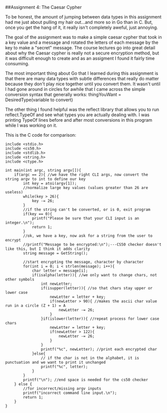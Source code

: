 ##Assignment 4: The Caesar Cypher

To be honest, the amount of jumping between data types in this assignment had me just about pulling my hair out...and more so in Go than in C. But, once you get the hang of it, it really isn't completely aweful, just annoying. 

The goal of the assignment was to make a simple caesar cypher that took in a key value and a message and rotated the letters of each message by the key to make a "secret" message. The course lectures go into great detail about why the Caesar cypher is really not a secure encryption method, but it was difficult enough to create and as an assigment I found it fairly time consuming. 

The most important thing about Go that I learned during this assignment is that there are many data types with subtle differences that really do matter because they don't play nice together until you convert them. It wasn't until I had gone around in circles for awhile that I came across the simple conversion syntax that generally works:
	thingYouWant = DesiredType(variable to convert)
	
The other thing I found helpful was the reflect library that allows you to run reflect.TypeOf and see what types you are actually dealing with. I was printing TypeOf lines before and after most conversions in this program while I was working on it. 

This is the C code for comparison: 

	include <stdio.h>
	include <cs50.h>
	include <stdlib.h>
	include <string.h>
	include <ctype.h>

	int main(int argc, string argv[]){
	    if(argc == 2){ //we have the right CLI args, now convert the string argv to int to define our key
	        int key = atoi(argv[1]);
	        //normalize large key values (values greater than 26 are useless)
	        while(key > 26){
	            key -= 26;
	        }
	        //if the string can't be converted, or is 0, exit program
	        if(key == 0){
	            printf("Please be sure that your CLI input is an integer.\n");
	            return 1;
	        } 
	        //ok, we have a key, now ask for a string from the user to encrypt
	        //printf("Message to be encrypted:\n");---CS50 checker doesn't like this, but I think it adds clarity
	        string message = GetString();
        
	        //start encrypting the message, character by character
	        for(int i = 0; i < strlen(message); i++){
	            char letter = message[i];
	            if(isalpha(letter)){ //we only want to change chars, not other symbols
	                int newLetter;
	                if(isupper(letter)){ //so that chars stay upper or lower case
	                    newLetter = letter + key;
	                    if(newLetter > 90){ //makes the ascii char value run in a circle (Z + 1) = A
	                        newLetter -= 26; 
	                    }
	                }if(islower(letter)){ //repeat process for lower case chars
	                    newLetter = letter + key;
	                    if(newLetter > 122){
	                        newLetter -= 26;
	                    }
	                }
	                printf("%c", newLetter); //print each encrypted char
	            }else{
	                // if the char is not in the alphabet, it is punctuation and we want to print it unchanged
	                printf("%c", letter); 
	            }
	        }
	        printf("\n"); //end space is needed for the cs50 checker
	    } else {
	        //for incorrect/missing argv inputs
	        printf("incorrect command line input.\n");
	        return 1; 
	    }
	}